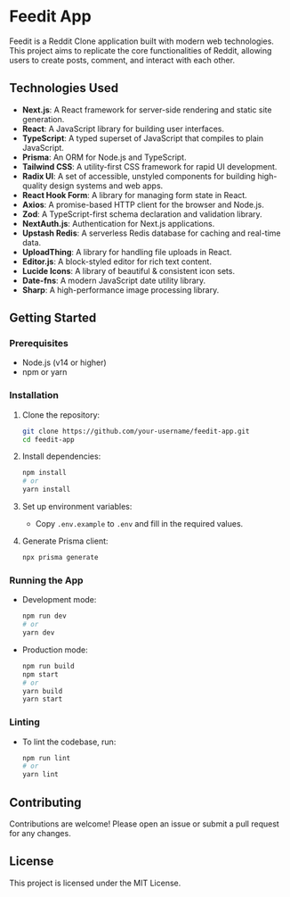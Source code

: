 # Feedit App

Feedit is a Reddit Clone application built with modern web technologies. This project aims to replicate the core functionalities of Reddit, allowing users to create posts, comment, and interact with each other.

## Technologies Used

- **Next.js**: A React framework for server-side rendering and static site generation.
- **React**: A JavaScript library for building user interfaces.
- **TypeScript**: A typed superset of JavaScript that compiles to plain JavaScript.
- **Prisma**: An ORM for Node.js and TypeScript.
- **Tailwind CSS**: A utility-first CSS framework for rapid UI development.
- **Radix UI**: A set of accessible, unstyled components for building high-quality design systems and web apps.
- **React Hook Form**: A library for managing form state in React.
- **Axios**: A promise-based HTTP client for the browser and Node.js.
- **Zod**: A TypeScript-first schema declaration and validation library.
- **NextAuth.js**: Authentication for Next.js applications.
- **Upstash Redis**: A serverless Redis database for caching and real-time data.
- **UploadThing**: A library for handling file uploads in React.
- **Editor.js**: A block-styled editor for rich text content.
- **Lucide Icons**: A library of beautiful & consistent icon sets.
- **Date-fns**: A modern JavaScript date utility library.
- **Sharp**: A high-performance image processing library.

## Getting Started

### Prerequisites

- Node.js (v14 or higher)
- npm or yarn

### Installation

1. Clone the repository:
    ```sh
    git clone https://github.com/your-username/feedit-app.git
    cd feedit-app
    ```

2. Install dependencies:
    ```sh
    npm install
    # or
    yarn install
    ```

3. Set up environment variables:
    - Copy `.env.example` to `.env` and fill in the required values.

4. Generate Prisma client:
    ```sh
    npx prisma generate
    ```

### Running the App

- Development mode:
    ```sh
    npm run dev
    # or
    yarn dev
    ```

- Production mode:
    ```sh
    npm run build
    npm start
    # or
    yarn build
    yarn start
    ```

### Linting

- To lint the codebase, run:
    ```sh
    npm run lint
    # or
    yarn lint
    ```

## Contributing

Contributions are welcome! Please open an issue or submit a pull request for any changes.

## License

This project is licensed under the MIT License.